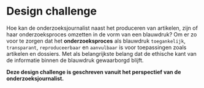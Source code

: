 # Design challenge

Hoe kan de onderzoeksjournalist naast het produceren van artikelen, zijn of haar onderzoeksproces omzetten in de vorm van een blauwdruk? Om er zo voor te zorgen dat het __onderzoeksproces__ als blauwdruk `toegankelijk`, `transparant`, `reproduceerbaar` en `aanvulbaar` is voor toepassingen zoals artikelen en dossiers. Met als belangrijkste belang dat de ethische kant van de informatie binnen de blauwdruk gewaarborgd blijft.   

**Deze design challenge is geschreven vanuit het perspectief van de onderzoeksjournalist.**

